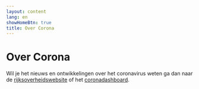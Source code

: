 ```yaml
---
layout: content
lang: en
showHomeBtn: true
title: Over Corona
---
```


# Over Corona

Wil je het nieuws en ontwikkelingen over het coronavirus weten ga dan naar de [rijksoverheidswebsite](https://www.rijksoverheid.nl/onderwerpen/coronavirus-covid-19) of het [coronadashboard](https://coronadashboard.rijksoverheid.nl).
